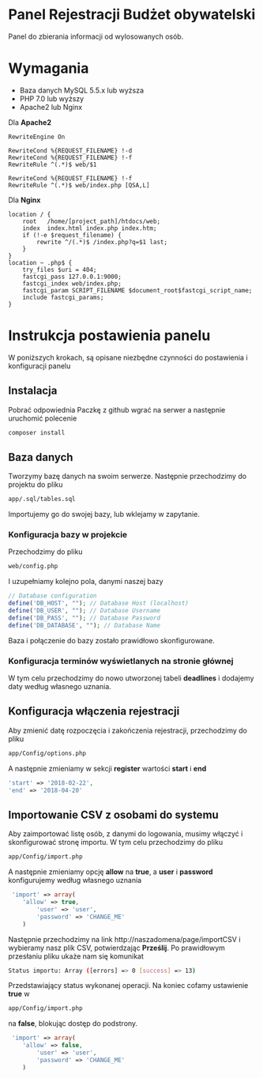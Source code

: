 # Panel Rejestracji Budżet obywatelski

Panel do zbierania informacji od wylosowanych osób.
# Wymagania
- Baza danych MySQL 5.5.x lub wyższa
- PHP 7.0 lub wyższy
- Apache2 lub Nginx

Dla **Apache2**
```apache2
RewriteEngine On

RewriteCond %{REQUEST_FILENAME} !-d
RewriteCond %{REQUEST_FILENAME} !-f
RewriteRule ^(.*)$ web/$1

RewriteCond %{REQUEST_FILENAME} !-f
RewriteRule ^(.*)$ web/index.php [QSA,L]
```
Dla **Nginx**
```
location / {
    root   /home/[project_path]/htdocs/web;
    index  index.html index.php index.htm;
    if (!-e $request_filename) {
        rewrite ^/(.*)$ /index.php?q=$1 last;
    }
}
location ~ .php$ {
    try_files $uri = 404;
    fastcgi_pass 127.0.0.1:9000;
    fastcgi_index web/index.php;
    fastcgi_param SCRIPT_FILENAME $document_root$fastcgi_script_name;
    include fastcgi_params;
}
```

# Instrukcja postawienia panelu
W poniższych krokach, są opisane niezbędne czynności do postawienia i konfiguracji panelu

## Instalacja
Pobrać odpowiednia Paczkę z github wgrać na serwer a następnie  uruchomić polecenie 

```bash  
composer install
```


## Baza danych
Tworzymy bazę danych na swoim serwerze. Następnie przechodzimy do projektu do pliku
```bash  
app/.sql/tables.sql
```

Importujemy go do swojej bazy, lub wklejamy w zapytanie.
### Konfiguracja bazy w projekcie
Przechodzimy do pliku 
```bash 
web/config.php
```

I uzupełniamy kolejno pola, danymi naszej bazy
```php 
// Database configuration
define('DB_HOST', ""); // Database Host (localhost)
define('DB_USER', ""); // Database Username
define('DB_PASS', ""); // Database Password
define('DB_DATABASE', ""); // Database Name
```

Baza i połączenie do bazy zostało prawidłowo skonfigurowane.
### Konfiguracja terminów wyświetlanych na stronie głównej
W tym celu przechodzimy do nowo utworzonej tabeli **deadlines** i dodajemy daty według własnego uznania.
## Konfiguracja włączenia rejestracji 
Aby zmienić datę rozpoczęcia i zakończenia rejestracji, przechodzimy do pliku
```bash 
app/Config/options.php
```

A następnie zmieniamy w sekcji **register** wartości **start** i **end**
```php 
'start' => '2018-02-22',
'end' => '2018-04-20'
```

## Importowanie CSV z osobami do systemu
Aby zaimportować listę osób, z danymi do logowania, musimy włączyć i skonfigurować stronę importu. W tym celu przechodzimy do pliku
```bash 
app/Config/import.php
```

A następnie zmieniamy opcję **allow** na **true**, a **user** i **password** konfigurujemy według własnego uznania
```php 
 'import' => array(
	'allow' => true,
        'user' => 'user',
        'password' => 'CHANGE_ME' 
    )
```
Następnie przechodzimy na link http://naszadomena/page/importCSV i wybieramy nasz plik CSV, potwierdzając **Prześlij**.
Po prawidłowym przesłaniu pliku ukaże nam się komunikat
```bash 
Status importu: Array ([errors] => 0 [success] => 13)
```

Przedstawiający status wykonanej operacji.
Na koniec cofamy ustawienie **true** w 
```bash 
app/Config/import.php
```

na **false**, blokując dostęp do podstrony.

```php 
 'import' => array(
	'allow' => false,
        'user' => 'user',
        'password' => 'CHANGE_ME' 
    )
```
